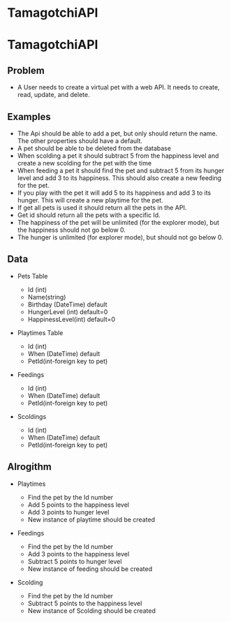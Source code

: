 # TamagotchiAPI

# TamagotchiAPI

## Problem

- A User needs to create a virtual pet with a web API. It needs to create, read, update, and delete.

## Examples

- The Api should be able to add a pet, but only should return the name. The other properties should have a default.
- A pet should be able to be deleted from the database
- When scolding a pet it should subtract 5 from the happiness level and create a new scolding for the pet with the time
- When feeding a pet it should find the pet and subtract 5 from its hunger level and add 3 to its happiness. This should also create a new feeding for the pet.
- If you play with the pet it will add 5 to its happiness and add 3 to its hunger. This will create a new playtime for the pet.
- If get all pets is used it should return all the pets in the API.
- Get id should return all the pets with a specific Id.
- The happiness of the pet will be unlimited (for the explorer mode), but the happiness should not go below 0.
- The hunger is unlimited (for explorer mode), but should not go below 0.

## Data

- Pets Table

  - Id (int)
  - Name(string)
  - Birthday (DateTime) default
  - HungerLevel (int) default=0
  - HappinessLevel(int) default=0

- Playtimes Table

  - Id (int)
  - When (DateTime) default
  - PetId(int-foreign key to pet)

- Feedings

  - Id (int)
  - When (DateTime) default
  - PetId(int-foreign key to pet)

- Scoldings
  - Id (int)
  - When (DateTime) default
  - PetId(int-foreign key to pet)

## Alrogithm

- Playtimes

  - Find the pet by the Id number
  - Add 5 points to the happiness level
  - Add 3 points to hunger level
  - New instance of playtime should be created

- Feedings

  - Find the pet by the Id number
  - Add 3 points to the happiness level
  - Subtract 5 points to hunger level
  - New instance of feeding should be created

- Scolding
  - Find the pet by the Id number
  - Subtract 5 points to the happiness level
  - New instance of Scolding should be created
